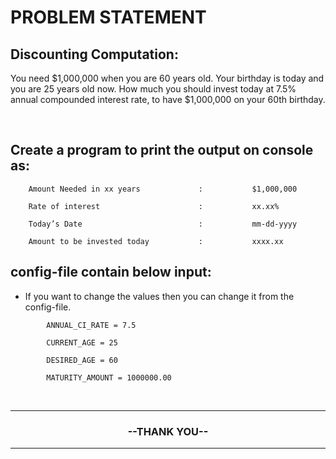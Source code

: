 # PROBLEM STATEMENT 

## Discounting Computation:
 
You need $1,000,000 when you are 60 years old. Your birthday is today and you are 25 years old now. How much you should invest today at 7.5% annual compounded interest rate, to have $1,000,000 on your 60th birthday.

<br> 

## Create a program to print the output on console as:

```
	Amount Needed in xx years             :           $1,000,000

	Rate of interest                      :           xx.xx%

	Today’s Date                          :           mm-dd-yyyy

	Amount to be invested today           :           xxxx.xx

```

## config-file contain below input:
- If you want to change the values then you can change it from the config-file.

```
        ANNUAL_CI_RATE = 7.5

        CURRENT_AGE = 25

        DESIRED_AGE = 60

        MATURITY_AMOUNT = 1000000.00

```

<br>
<hr>
	<h3 align = "center" >--THANK YOU--</h3>
<hr>
